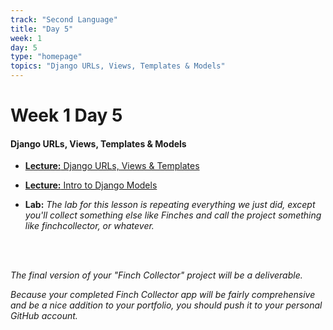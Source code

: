 ```yaml
---
track: "Second Language"
title: "Day 5"
week: 1
day: 5
type: "homepage"
topics: "Django URLs, Views, Templates & Models"
---
```



# Week 1 Day 5

#### Django URLs, Views, Templates & Models
- [**Lecture:** Django URLs, Views & Templates](/second-language/week-1/day-5/lecture-materials/django-urls-views-and-templates/)
- [**Lecture:** Intro to Django Models](/second-language/week-1/day-5/lecture-materials/intro-to-django-models/)

- **Lab:** _The lab for this lesson is repeating everything we just did, except you'll collect something else like Finches and call the project something like finchcollector, or whatever._

<br>
<br>

_The final version of your "Finch Collector" project will be a deliverable._

_Because your completed Finch Collector app will be fairly comprehensive and be a nice addition to your portfolio, you should push it to your personal GitHub account._

